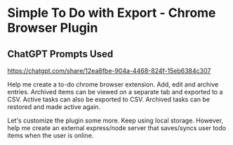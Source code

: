 # Simple To Do with Export - Chrome Browser Plugin

## ChatGPT Prompts Used
https://chatgpt.com/share/12ea8fbe-904a-4468-824f-15eb6384c307

Help me create a to-do chrome browser extension. Add, edit and archive entries. Archived items can be viewed on a separate tab and exported to a CSV. Active tasks can also be exported to CSV. Archived tasks can be restored and made active again.

Let's customize the plugin some more. Keep using local storage. However, help me create an external express/node server that saves/syncs user todo items when the user is online.
